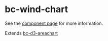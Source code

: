 bc-wind-chart
================

See the [component page](http://bilgecode.github.io/bc-wind-chart) for more information.

Extends [bc-d3-areachart](http://github.com/bilgecode/bc-d3-areachart)
